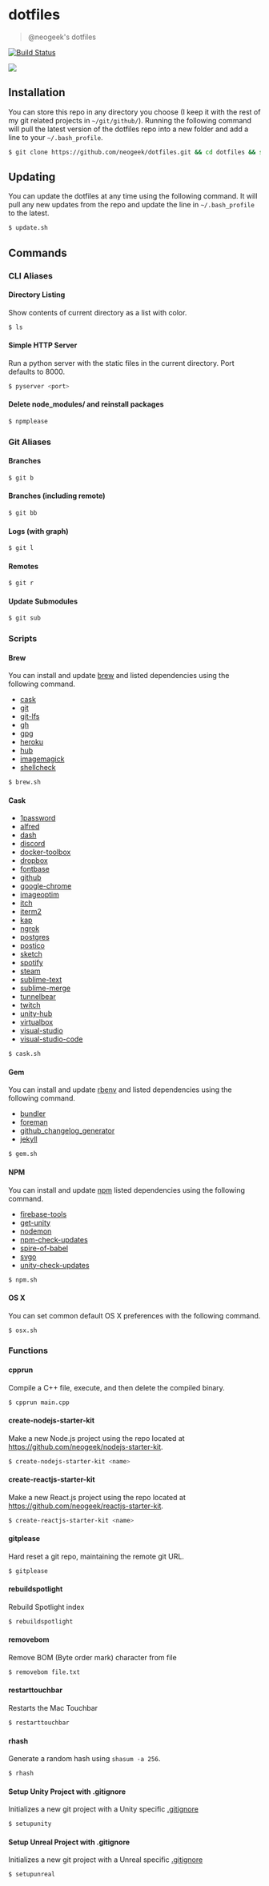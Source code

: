# dotfiles

> @neogeek's dotfiles

[![Build Status](https://travis-ci.org/neogeek/dotfiles.svg?branch=master)](https://travis-ci.org/neogeek/dotfiles)

![](screenshot.png)

## Installation

You can store this repo in any directory you choose (I keep it with the rest of my git related projects in `~/git/github/`). Running the following command will pull the latest version of the dotfiles repo into a new folder and add a line to your `~/.bash_profile`.

```bash
$ git clone https://github.com/neogeek/dotfiles.git && cd dotfiles && source bootstrap.sh
```

## Updating

You can update the dotfiles at any time using the following command. It will pull any new updates from the repo and update the line in `~/.bash_profile` to the latest.

```bash
$ update.sh
```

## Commands

### CLI Aliases

#### Directory Listing

Show contents of current directory as a list with color.

```bash
$ ls
```

#### Simple HTTP Server

Run a python server with the static files in the current directory. Port defaults to 8000.

```bash
$ pyserver <port>
```

#### Delete node_modules/ and reinstall packages

```bash
$ npmplease
```

### Git Aliases

#### Branches

```bash
$ git b
```

#### Branches (including remote)

```bash
$ git bb
```

#### Logs (with graph)

```bash
$ git l
```

#### Remotes

```bash
$ git r
```

#### Update Submodules

```bash
$ git sub
```

### Scripts

#### Brew

You can install and update [brew](http://brew.sh) and listed dependencies using the following command.

-   [cask](http://caskroom.io)
-   [git](https://git-scm.com/)
-   [git-lfs](https://git-lfs.github.com/)
-   [gh](https://cli.github.com/)
-   [gpg](https://help.github.com/categories/gpg/)
-   [heroku](https://toolbelt.heroku.com/standalone)
-   [hub](https://hub.github.com/)
-   [imagemagick](http://www.imagemagick.org/script/index.php)
-   [shellcheck](https://github.com/koalaman/shellcheck)

```bash
$ brew.sh
```

#### Cask

-   [1password](https://www.1password.com/)
-   [alfred](https://www.alfredapp.com/)
-   [dash](https://kapeli.com/dash)
-   [discord](https://discordapp.com/)
-   [docker-toolbox](https://docs.docker.com/docker-for-mac/)
-   [dropbox](https://www.dropbox.com/)
-   [fontbase](http://fontba.se/)
-   [github](https://desktop.github.com/)
-   [google-chrome](https://www.google.com/chrome/)
-   [imageoptim](https://imageoptim.com/mac)
-   [itch](https://itch.io/)
-   [iterm2](https://www.iterm2.com/)
-   [kap](https://github.com/wulkano/kap)
-   [ngrok](https://ngrok.com/)
-   [postgres](https://postgresapp.com/)
-   [postico](https://eggerapps.at/postico/)
-   [sketch](https://www.sketchapp.com/)
-   [spotify](https://www.spotify.com/us/)
-   [steam](http://store.steampowered.com/)
-   [sublime-text](https://www.sublimetext.com/)
-   [sublime-merge](https://www.sublimemerge.com/)
-   [tunnelbear](https://www.tunnelbear.com/)
-   [twitch](https://www.twitch.tv/)
-   [unity-hub](https://blogs.unity3d.com/2018/01/24/streamline-your-workflow-introducing-unity-hub-beta/)
-   [virtualbox](https://www.virtualbox.org/)
-   [visual-studio](https://visualstudio.com/)
-   [visual-studio-code](https://code.visualstudio.com/)

```bash
$ cask.sh
```

#### Gem

You can install and update [rbenv](https://github.com/sstephenson/rbenv) and listed dependencies using the following command.

-   [bundler](http://bundler.io)
-   [foreman](http://ddollar.github.io/foreman/)
-   [github_changelog_generator](https://github.com/github-changelog-generator/github-changelog-generator)
-   [jekyll](http://jekyllrb.com)

```bash
$ gem.sh
```

#### NPM

You can install and update [npm](https://www.npmjs.com) listed dependencies using the following command.

-   [firebase-tools](https://www.firebase.com/)
-   [get-unity](https://github.com/neogeek/get-unity)
-   [nodemon](https://github.com/remy/nodemon)
-   [npm-check-updates](https://github.com/tjunnone/npm-check-updates)
-   [spire-of-babel](https://github.com/neogeek/spire-of-babel)
-   [svgo](https://github.com/svg/svgo)
-   [unity-check-updates](https://github.com/neogeek/unity-check-updates)

```bash
$ npm.sh
```

#### OS X

You can set common default OS X preferences with the following command.

```bash
$ osx.sh
```

### Functions

#### cpprun

Compile a C++ file, execute, and then delete the compiled binary.

```bash
$ cpprun main.cpp
```

#### create-nodejs-starter-kit

Make a new Node.js project using the repo located at <https://github.com/neogeek/nodejs-starter-kit>.

```bash
$ create-nodejs-starter-kit <name>
```

#### create-reactjs-starter-kit

Make a new React.js project using the repo located at <https://github.com/neogeek/reactjs-starter-kit>.

```bash
$ create-reactjs-starter-kit <name>
```

#### gitplease

Hard reset a git repo, maintaining the remote git URL.

```bash
$ gitplease
```

#### rebuildspotlight

Rebuild Spotlight index

```bash
$ rebuildspotlight
```

#### removebom

Remove BOM (Byte order mark) character from file

```bash
$ removebom file.txt
```

#### restarttouchbar

Restarts the Mac Touchbar

```bash
$ restarttouchbar
```

#### rhash

Generate a random hash using `shasum -a 256`.

```bash
$ rhash
```

#### Setup Unity Project with .gitignore

Initializes a new git project with a Unity specific [.gitignore](https://raw.githubusercontent.com/github/gitignore/master/Unity.gitignore)

```bash
$ setupunity
```

#### Setup Unreal Project with .gitignore

Initializes a new git project with a Unreal specific [.gitignore](https://raw.githubusercontent.com/github/gitignore/master/Unreal.gitignore)

```bash
$ setupunreal
```

